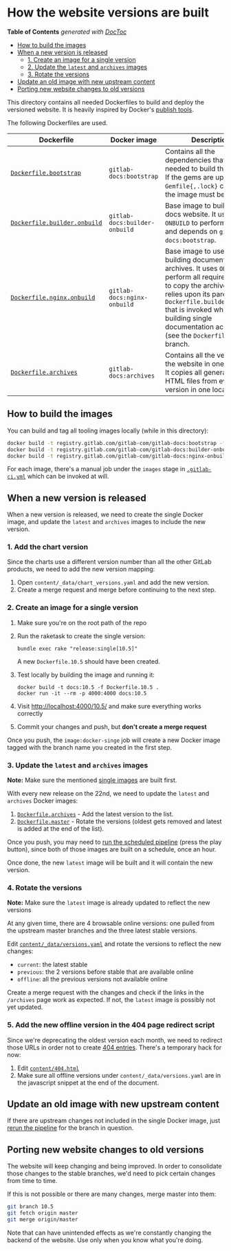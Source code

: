 # How the website versions are built

<!-- START doctoc generated TOC please keep comment here to allow auto update -->
<!-- DON'T EDIT THIS SECTION, INSTEAD RE-RUN doctoc TO UPDATE -->
**Table of Contents**  *generated with [DocToc](https://github.com/thlorenz/doctoc)*

- [How to build the images](#how-to-build-the-images)
- [When a new version is released](#when-a-new-version-is-released)
    - [1. Create an image for a single version](#1-create-an-image-for-a-single-version)
    - [2. Update the `latest` and `archives` images](#2-update-the-latest-and-archives-images)
    - [3. Rotate the versions](#3-rotate-the-versions)
- [Update an old image with new upstream content](#update-an-old-image-with-new-upstream-content)
- [Porting new website changes to old versions](#porting-new-website-changes-to-old-versions)

<!-- END doctoc generated TOC please keep comment here to allow auto update -->

This directory contains all needed Dockerfiles to build and deploy the
versioned website. It is heavily inspired by Docker's
[publish tools](https://github.com/docker/docker.github.io/tree/publish-tools).

The following Dockerfiles are used.

| Dockerfile | Docker image | Description |
| ---------- | ------------ | ----------- |
| [`Dockerfile.bootstrap`](Dockerfile.bootstrap) | `gitlab-docs:bootstrap` | Contains all the dependencies that are needed to build the website. If the gems are updated and `Gemfile{,.lock}` changes, the image must be rebuilt. |
| [`Dockerfile.builder.onbuild`](Dockerfile.builder.onbuild) | `gitlab-docs:builder-onbuild` | Base image to build the docs website. It uses `ONBUILD` to perform all steps and depends on `gitlab-docs:bootstrap`. |
| [`Dockerfile.nginx.onbuild`](Dockerfile.nginx.onbuild) | `gitlab-docs:nginx-onbuild` | Base image to use for building documentation archives. It uses `ONBUILD` to perform all required steps to copy the archive, and relies upon its parent `Dockerfile.builder.onbuild` that is invoked when building single documentation achives (see the `Dockerfile` of each branch. |
| [`Dockerfile.archives`](Dockerfile.archives) | `gitlab-docs:archives` | Contains all the versions of the website in one archive. It copies all generated HTML files from every version in one location. |

## How to build the images

You can build and tag all tooling images locally (while in this directory):

```sh
docker build -t registry.gitlab.com/gitlab-com/gitlab-docs:bootstrap -f Dockerfile.bootstrap ../
docker build -t registry.gitlab.com/gitlab-com/gitlab-docs:builder-onbuild -f Dockerfile.builder.onbuild ../
docker build -t registry.gitlab.com/gitlab-com/gitlab-docs:nginx-onbuild -f Dockerfile.nginx.onbuild ../
```

For each image, there's a manual job under the `images` stage in
[`.gitlab-ci.yml`](../.gitlab-ci.yml) which can be invoked at will.

## When a new version is released

When a new version is released, we need to create the single Docker image,
and update the `latest` and `archives` images to include the new version.

### 1. Add the chart version

Since the charts use a different version number than all the other GitLab
products, we need to add the new version mapping:

1. Open `content/_data/chart_versions.yaml` and add the new version.
1. Create a merge request and merge before continuing to the next step.

### 2. Create an image for a single version

1. Make sure you're on the root path of the repo
1. Run the raketask to create the single version:

    ```
    bundle exec rake "release:single[10.5]"
    ```

    A new `Dockerfile.10.5` should have been created.

1. Test locally by building the image and running it:

    ```
    docker build -t docs:10.5 -f Dockerfile.10.5 .
    docker run -it --rm -p 4000:4000 docs:10.5
    ```

1. Visit <http://localhost:4000/10.5/> and make sure everything works correctly
1. Commit your changes and push, but **don't create a merge request**

Once you push, the `image:docker-singe` job will create a new Docker image
tagged with the branch name you created in the first step.

### 3. Update the `latest` and `archives` images

**Note:**
Make sure the mentioned [single images](#create-an-image-for-a-single-version)
are built first.

With every new release on the 22nd, we need to update the `latest` and `archives`
Docker images:

1. [`Dockerfile.archives`](Dockerfile.archives) - Add the latest version to the
   list.
1. [`Dockerfile.master`](../Dockerfile.master) - Rotate the versions (oldest
   gets removed and latest is added at the end of the list).

Once you push, you may need to [run the scheduled pipeline](https://gitlab.com/gitlab-com/gitlab-docs/pipeline_schedules)
(press the play button), since both of those images are built on a schedule,
once an hour.

Once done, the new `latest` image will be built and it will contain the new
version.

### 4. Rotate the versions

**Note:**
Make sure the `latest` image is already updated to reflect the new versions

At any given time, there are 4 browsable online versions: one pulled from
the upstream master branches and the three latest stable versions.

Edit [`content/_data/versions.yaml`](../content/_data/versions.yaml) and rotate
the versions to reflect the new changes:

- `current`: the latest stable
- `previous`: the 2 versions before stable that are available online
- `offline`: all the previous versions not available online

Create a merge request with the changes and check if the links in the `/archives`
page work as expected. If not, the `latest` image is possibly not yet updated.

### 5. Add the new offline version in the 404 page redirect script

Since we're deprecating the oldest version each month, we need to redirect
those URLs in order not to create [404 entries](https://gitlab.com/gitlab-com/gitlab-docs/issues/221).
There's a temporary hack for now:

1. Edit [`content/404.html`](../content/404.html)
1. Make sure all offline versions under `content/_data/versions.yaml` are
   in the javascript snippet at the end of the document.

## Update an old image with new upstream content

If there are upstream changes not included in the single Docker image, just
[rerun the pipeline](https://gitlab.com/gitlab-com/gitlab-docs/pipelines/new)
for the branch in question.

## Porting new website changes to old versions

The website will keep changing and being improved. In order to consolidate
those changes to the stable branches, we'd need to pick certain changes
from time to time.

If this is not possible or there are many changes, merge master into them:

```sh
git branch 10.5
git fetch origin master
git merge origin/master
```

Note that can have unintended effects as we're constantly changing the backend
of the website. Use only when you know what you're doing.
